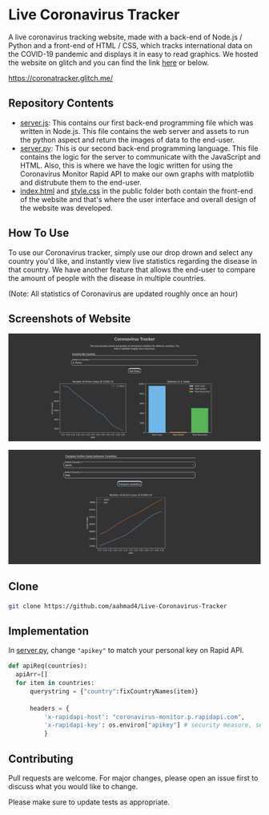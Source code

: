 # Live Coronavirus Tracker
A live coronavirus tracking website, made with a back-end of Node.js / Python and a front-end of HTML / CSS, which tracks international data on the COVID-19 pandemic and displays it in easy to read graphics. We hosted the website on glitch and you can find the link [here](https://coronatracker.glitch.me/) or below.

https://coronatracker.glitch.me/

## Repository Contents
* [server.js](https://github.com/aahmad4/Live-Coronavirus-Tracker/blob/master/server.js): This contains our first back-end programming file which was written in Node.js. This file contains the web server and assets to run the python aspect and return the images of data to the end-user.
* [server.py](https://github.com/aahmad4/Live-Coronavirus-Tracker/blob/master/server.py): This is our second back-end programming language. This file contains the logic for the server to communicate with the JavaScript and HTML. Also, this is where we have the logic written for using the Coronavirus Monitor Rapid API to make our own graphs with matplotlib and distrubute them to the end-user.
* [index.html](https://github.com/aahmad4/Live-Coronavirus-Tracker/blob/master/public/index.html) and [style.css](https://github.com/aahmad4/Live-Coronavirus-Tracker/blob/master/public/style.css) in the public folder both contain the front-end of the website and that's where the user interface and overall design of the website was developed.

## How To Use
To use our Coronavirus tracker, simply use our drop drown and select any country you'd like, and instantly view live statistics regarding the disease in that country. We have another feature that allows the end-user to compare the amount of people with the disease in multiple countries.

(Note: All statistics of Coronavirus are updated roughly once an hour)


## Screenshots of Website

![](screenshot1.png)

![](screenshot2.png)


## Clone
```bash
git clone https://github.com/aahmad4/Live-Coronavirus-Tracker
```

## Implementation

In [server.py](https://github.com/aahmad4/Live-Coronavirus-Tracker/blob/master/server.py), change `"apikey"` to match your personal key on Rapid API.
```python
def apiReq(countries):
  apiArr=[]
  for item in countries:
      querystring = {"country":fixCountryNames(item)}

      headers = {
          'x-rapidapi-host': "coronavirus-monitor.p.rapidapi.com",
          'x-rapidapi-key': os.environ["apikey"] # security measure, see ".env" in files to find the key
          }
```

## Contributing

Pull requests are welcome. For major changes, please open an issue first to discuss what you would like to change.

Please make sure to update tests as appropriate.
